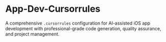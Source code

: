 # App-Dev-Cursorrules
A comprehensive `.cursorrules` configuration for AI-assisted iOS app development with professional-grade code generation, quality assurance, and project management.
